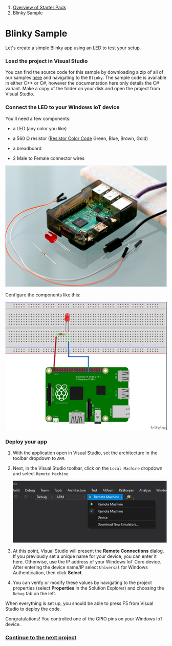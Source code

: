 1. [Overview of Starter Pack](../README.md)
1. Blinky Sample

# Blinky Sample

Let's create a simple Blinky app using an LED to test your setup.

### Load the project in Visual Studio

You can find the source code for this sample by downloading a zip of all of our samples [here](https://github.com/ms-iot/adafruitsample/archive/master.zip) and navigating to the `Blinky`.  The sample code is available in either C++ or C#, however the documentation here only details the C# variant. Make a copy of the folder on your disk and open the project from Visual Studio.

### Connect the LED to your Windows IoT device

You'll need a few components:

* a LED (any color you like)

* a 560 &#x2126; resistor ([Resistor Color Code](https://en.wikipedia.org/wiki/Electronic_color_code) Green, Blue, Brown, Gold)

* a breadboard
* 2 Male to Female connector wires

![Electrical Components](./KitBlinkyMaterials.jpg)

Configure the components like this:

![configuration](./breadboard_assembled_rpi2_kit.jpg)

### Deploy your app

1. With the application open in Visual Studio, set the architecture in the toolbar dropdown to `ARM`.

2. Next, in the Visual Studio toolbar, click on the `Local Machine` dropdown and select `Remote Machine`<br/>

    ![RemoteMachine Target](./piKit-remote-machine-debugging.png)

3. At this point, Visual Studio will present the **Remote Connections** dialog. If you previously set a unique name for your device, you can enter it here.
Otherwise, use the IP address of your Windows IoT Core device. After entering the device name/IP select `Universal` for Windows Authentication, then click **Select**.


4. You can verify or modify these values by navigating to the project properties (select **Properties** in the Solution Explorer) and choosing the `Debug` tab on the left.


When everything is set up, you should be able to press F5 from Visual Studio to deploy the code.

Congratulations! You controlled one of the GPIO pins on your Windows IoT device.


### [Continue to the next project](./WorldMapOfMakers.md)

